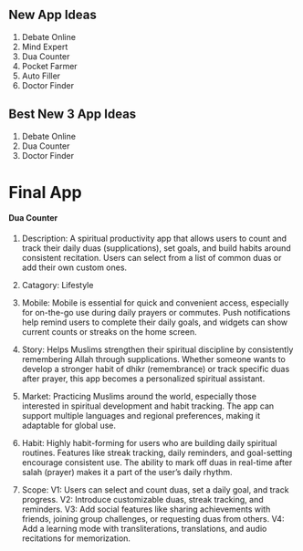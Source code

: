 ## New App Ideas 

1) Debate Online
2) Mind Expert
3) Dua Counter
4) Pocket Farmer
5) Auto Filler
6) Doctor Finder

## Best New 3 App Ideas 

1) Debate Online
2) Dua Counter
3) Doctor Finder

# Final App

####  Dua Counter 

1) Description: A spiritual productivity app that allows users to count and track their daily duas (supplications), set goals, and build habits around consistent recitation. Users can select from a list of common duas or add their own custom ones.

2) Catagory: Lifestyle

3) Mobile: Mobile is essential for quick and convenient access, especially for on-the-go use during daily prayers or commutes. Push notifications help remind users to complete their daily goals, and widgets can show current counts or streaks on the home screen.

4) Story: Helps Muslims strengthen their spiritual discipline by consistently remembering Allah through supplications. Whether someone wants to develop a stronger habit of dhikr (remembrance) or track specific duas after prayer, this app becomes a personalized spiritual assistant.

5) Market: Practicing Muslims around the world, especially those interested in spiritual development and habit tracking. The app can support multiple languages and regional preferences, making it adaptable for global use.

6) Habit: Highly habit-forming for users who are building daily spiritual routines. Features like streak tracking, daily reminders, and goal-setting encourage consistent use. The ability to mark off duas in real-time after salah (prayer) makes it a part of the user’s daily rhythm.

7) Scope:
V1: Users can select and count duas, set a daily goal, and track progress.
V2: Introduce customizable duas, streak tracking, and reminders.
V3: Add social features like sharing achievements with friends, joining group challenges, or requesting duas from others.
V4: Add a learning mode with transliterations, translations, and audio recitations for memorization.




